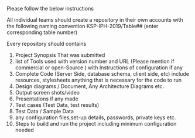 Please follow the below instructions

All individual teams should create a repository in their own accounts with the following naming convention KSP-IPH-2019/Table## (enter corresponding table number) 

Every repository should contains

1. Project Synopsis That was submitted
2. list of Tools used with version number and URL (Please mention if commercial or open-Source ) with Instructions of configuration if any
3. Complete Code  (Server Side, database schema, client side, etc) include resources, stylesheets anything that is necessary for the code to run
4. Design diagrams / Document, Any Architecture Diagrams etc.
5. Output screen shots/video
6. Presentations if any made
7. Test cases (Test Data, test results)
8. Test Data /  Sample Data
9. any configuration files,set-up details, passwords, private keys etc. 
10. Steps to build and run the project including minimum configuration needed

